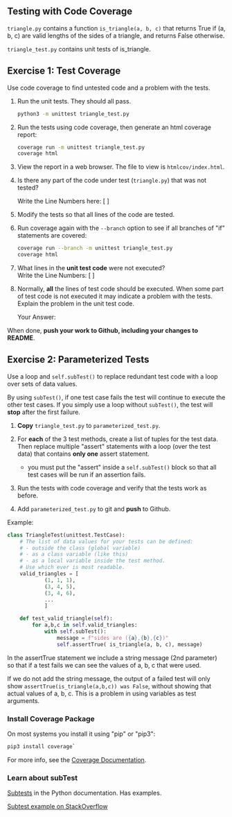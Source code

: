 ## Testing with Code Coverage

`triangle.py` contains a function `is_triangle(a, b, c)`
that returns True if (a, b, c) are valid lengths of the sides of a triangle, and returns False otherwise.

`triangle_test.py` contains unit tests of is\_triangle.


## Exercise 1: Test Coverage

Use code coverage to find untested code and a problem with the tests.

1. Run the unit tests. They should all pass.
   ```bash
   python3 -m unittest triangle_test.py
   ```

2. Run the tests using code coverage, then generate an html coverage report:
   ```bash
   coverage run -m unittest triangle_test.py
   coverage html
   ```

3. View the report in a web browser. The file to view is `htmlcov/index.html`.

4. Is there any part of the code under test (`triangle.py`) that was not tested?

   Write the Line Numbers here: [          ]

5. Modify the tests so that all lines of the code are tested.

6. Run coverage again with the `--branch` option to see if all branches of "if" statements are covered:
   ```bash
   coverage run --branch -m unittest triangle_test.py
   coverage html
   ```

7. What lines in the **unit test code** were not executed?     
   Write the Line Numbers: [                  ]

8. Normally, **all** the lines of test code should be executed.  When some part of test code is not executed it may indicate a problem with the tests.     
   Explain the problem in the unit test code.

   Your Answer:






When done, **push your work to Github, including your changes to README**.

## Exercise 2: Parameterized Tests

Use a loop and `self.subTest()` to replace redundant test code with a loop over sets of data values.  

By using `subTest()`, if one test case fails the test will continue to execute the other test cases.  If you simply use a loop without `subTest()`, the test will **stop** after the first failure.

1. **Copy** `triangle_test.py` to `parameterized_test.py`.

2. For **each** of the 3 test methods, create a list of tuples for the test data.  Then replace multiple "assert" statements with a loop (over the test data) that contains **only one** assert statement.
   - you must put the "assert" inside a `self.subTest()` block so that all test cases will be run if an assertion fails.

3. Run the tests with code coverage and verify that the tests work as before.

4. Add `parameterized_test.py` to git and **push** to Github.

Example:
```python
class TriangleTest(unittest.TestCase):
    # The list of data values for your tests can be defined:  
    # - outside the class (global variable)
    # - as a class variable (like this) 
    # - as a local variable inside the test method.
    # Use which ever is most readable.
    valid_triangles = [
            (1, 1, 1),
            (3, 4, 5),
            (3, 4, 6),
            ...
            ]

    def test_valid_triangle(self):
        for a,b,c in self.valid_triangles:
            with self.subTest():
                message = f"sides are ({a},{b},{c})"
                self.assertTrue( is_triangle(a, b, c), message)
```
In the assertTrue statement we include a string message (2nd parameter) so
that if a test fails we can see the values of a, b, c that were used.

If we do not add the string message, the output of a failed test will 
only show `assertTrue(is_triangle(a,b,c)) was False`,
without showing that actual values of a, b, c. 
This is a problem in using variables as test arguments.


### Install Coverage Package

On most systems you install it using "pip" or "pip3": 
```bash
pip3 install coverage`
```

For more info, see the [Coverage Documentation](https://coverage.readthedocs.io/en/coverage-5.5/).

### Learn about subTest

[Subtests](https://docs.python.org/3/library/unittest.html#distinguishing-test-iterations-using-subtests) in the Python documentation.  Has examples.

[Subtest example on StackOverflow](https://stackoverflow.com/questions/32899/how-do-you-generate-dynamic-parameterized-unit-tests-in-python)

